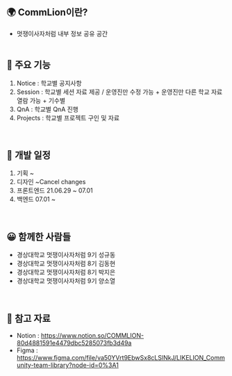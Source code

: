 ## 🌍 CommLion이란?

 - 멋쟁이사자처럼 내부 정보 공유 공간
<br><br>

## 📌 주요 기능

1. Notice : 학교별 공지사항
2. Session : 학교별 세션 자료 제공 / 운영진만 수정 가능 + 운영진만 다른 학교 자료 열람 가능 + 기수별
3. QnA : 학교별 QnA 진행
4. Projects : 학교별 프로젝트 구인 및 자료
<br>

## 📆 개발 일정

1. 기획 ~
2. 디자인 ~Cancel changes
3. 프론트엔드 21.06.29 ~ 07.01
4. 백엔드 07.01 ~
<br>

## 😀 함께한 사람들

- 경상대학교 멋쟁이사자처럼 9기 성규동
- 경상대학교 멋쟁이사자처럼 8기 김동현
- 경상대학교 멋쟁이사자처럼 8기 박지은
- 경상대학교 멋쟁이사자처럼 9기 양소열
<br>

## 📗 참고 자료

- Notion : https://www.notion.so/COMMLION-80d4881591e4479dbc5285073fb3d49a
- Figma : https://www.figma.com/file/va50YVrt9EbwSx8cLSlNkJ/LIKELION_Community-team-library?node-id=0%3A1
